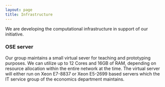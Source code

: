 ```yaml
---
layout: page
title: Infrastructure
---
```


We are developing the computational infrastructure in support of our initiative.

### OSE server

Our group maintains a small virtual sever for teaching and prototyping purposes. We can utilize up to 12 Cores and 16GB of RAM, depending on resource allocation within the entire network at the time. The virtual server will either run on Xeon E7-8837 or Xeon E5-2699 based servers which the IT service group of the economics department maintains.
